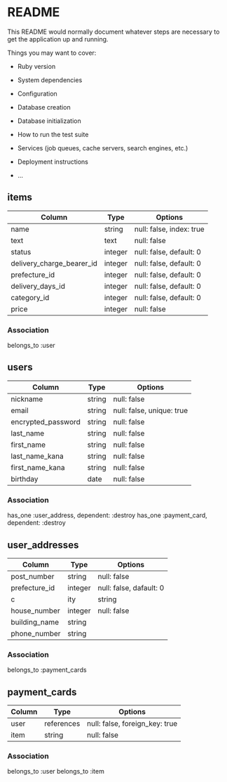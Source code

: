 # README

This README would normally document whatever steps are necessary to get the
application up and running.

Things you may want to cover:

* Ruby version

* System dependencies

* Configuration

* Database creation

* Database initialization

* How to run the test suite

* Services (job queues, cache servers, search engines, etc.)

* Deployment instructions

* ...


## items

|Column                    |Type       |Options                        |
| ------------------------ | --------- | ----------------------------- |
|name                      |string     |null: false, index: true       |
|text                      |text       |null: false                    |
|status                    |integer    |null: false, default: 0        |
|delivery_charge_bearer_id |integer    |null: false, default: 0        |
|prefecture_id             |integer    |null: false, default: 0        |
|delivery_days_id          |integer    |null: false, default: 0        |
|category_id               |integer    |null: false, default: 0        |
|price                     |integer    |null: false                    |

### Association
belongs_to :user


## users
  
|Column             |Type       |Options                         |
| ----------------- | --------- | ------------------------------ |
|nickname           |string     |null: false                     |
|email              |string     |null: false, unique: true       |
|encrypted_password |string     |null: false                     |
|last_name          |string     |null: false                     |
|first_name         |string     |null: false                     |
|last_name_kana     |string     |null: false                     |
|first_name_kana    |string     |null: false                     |
|birthday           |date       |null: false                     |

### Association
has_one :user_address, dependent: :destroy
has_one :payment_card, dependent: :destroy


## user_addresses

|Column         |Type       |Options                        |
| ------------- | --------- | ----------------------------- |
|post_number	  |string	    |null: false                    |
|prefecture_id  |integer    |null: false, dafault: 0        |
|c|ity	        |string	    |null: false                    |
|house_number   |integer    |null: false                    |
|building_name 	|string	    |                               |
|phone_number   |string	    |                               |

### Association
belongs_to :payment_cards


## payment_cards

|Column      |Type       |Options                        |
| ---------- | --------- | ----------------------------- |
|user        |references |null: false, foreign_key: true |
|item        |string     |null: false                    |

### Association
belongs_to :user
belongs_to :item
